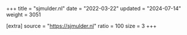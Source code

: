 +++
title = "sjmulder.nl"
date = "2022-03-22"
updated = "2024-07-14"
weight = 3051

[extra]
source = "https://sjmulder.nl"
ratio = 100
size = 3
+++
